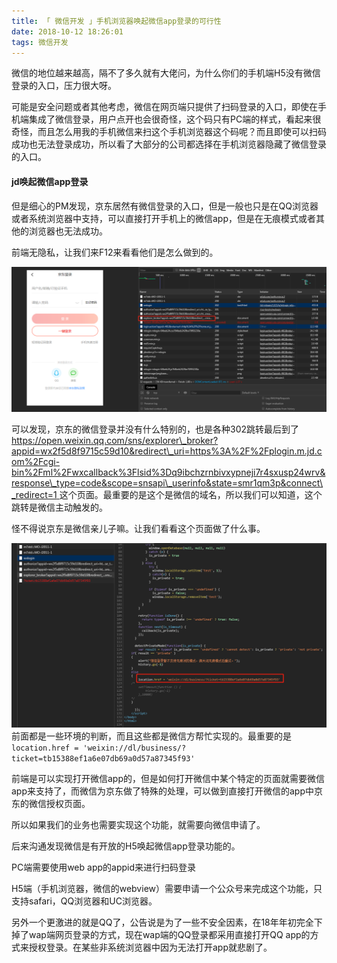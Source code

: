 ```yaml
---
title: 「 微信开发 」手机浏览器唤起微信app登录的可行性
date: 2018-10-12 18:26:01
tags: 微信开发
---
```

微信的地位越来越高，隔不了多久就有大佬问，为什么你们的手机端H5没有微信登录的入口，压力很大呀。

可能是安全问题或者其他考虑，微信在网页端只提供了扫码登录的入口，即使在手机端集成了微信登录，用户点开也会很奇怪，这个码只有PC端的样式，看起来很奇怪，而且怎么用我的手机微信来扫这个手机浏览器这个码呢？而且即使可以扫码成功也无法登录成功，所以看了大部分的公司都选择在手机浏览器隐藏了微信登录的入口。

<!-- more -->
#### jd唤起微信app登录
但是细心的PM发现，京东居然有微信登录的入口，但是一般也只是在QQ浏览器或者系统浏览器中支持，可以直接打开手机上的微信app，但是在无痕模式或者其他的浏览器也无法成功。

前端无隐私，让我们来F12来看看他们是怎么做到的。

![](/images/wap_wxlogin.png)

可以发现，京东的微信登录并没有什么特别的，也是各种302跳转最后到了 [https://open.weixin.qq.com/sns/explorer\_broker?appid=wx2f5d8f9715c59d10&redirect\_uri=https%3A%2F%2Fplogin.m.jd.com%2Fcgi-bin%2Fml%2Fwxcallback%3Flsid%3Dq9ibchzrnbivxypneji7r4sxusp24wrv&response\_type=code&scope=snsapi\_userinfo&state=smr1qm3p&connect\_redirect=1 ](https://open.weixin.qq.com/sns/explorer_broker?appid=wx2f5d8f9715c59d10&redirect_uri=https%3A%2F%2Fplogin.m.jd.com%2Fcgi-bin%2Fml%2Fwxcallback%3Flsid%3Dq9ibchzrnbivxypneji7r4sxusp24wrv&response_type=code&scope=snsapi_userinfo&state=smr1qm3p&connect_redirect=1的)这个页面。最重要的是这个是微信的域名，所以我们可以知道，这个跳转是微信主动触发的。

怪不得说京东是微信亲儿子嘛。让我们看看这个页面做了什么事。

![](/images/wap_wxlogin2.png)前面都是一些环境的判断，而且这些都是微信方帮忙实现的。最重要的是`location.href = 'weixin://dl/business/?ticket=tb15388ef1a6e07db69a0d57a87345f93'`

前端是可以实现打开微信app的，但是如何打开微信中某个特定的页面就需要微信app来支持了，而微信为京东做了特殊的处理，可以做到直接打开微信的app中京东的微信授权页面。

所以如果我们的业务也需要实现这个功能，就需要向微信申请了。

后来沟通发现微信是有开放的H5唤起微信app登录功能的。

PC端需要使用web app的appid来进行扫码登录

H5端（手机浏览器，微信的webview）需要申请一个公众号来完成这个功能，只支持safari，QQ浏览器和UC浏览器。

另外一个更激进的就是QQ了，公告说是为了一些不安全因素，在18年年初完全下掉了wap端网页登录的方式，现在wap端的QQ登录都采用直接打开QQ app的方式来授权登录。在某些非系统浏览器中因为无法打开app就悲剧了。